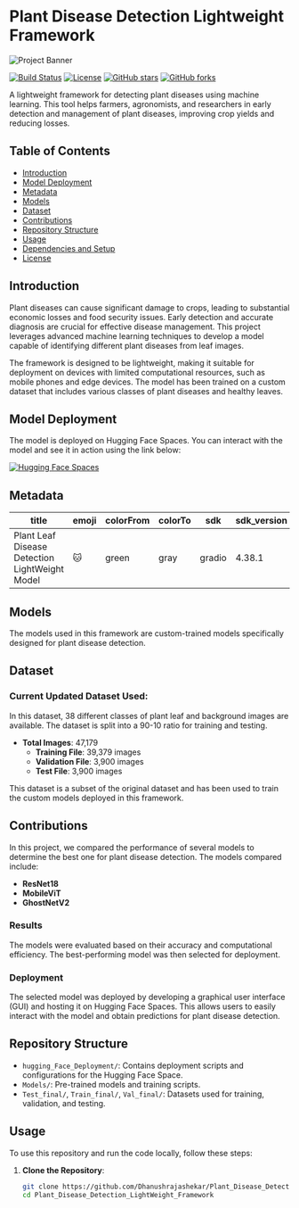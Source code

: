 # Plant Disease Detection Lightweight Framework

![Project Banner](https://your-image-url.com/banner.png)

[![Build Status](https://img.shields.io/github/actions/workflow/status/Dhanushrajashekar/Plant_Disease_Detection_LightWeight_Framework/CI.yml?branch=main)](https://github.com/Dhanushrajashekar/Plant_Disease_Detection_LightWeight_Framework/actions)
[![License](https://img.shields.io/github/license/Dhanushrajashekar/Plant_Disease_Detection_LightWeight_Framework)](LICENSE)
[![GitHub stars](https://img.shields.io/github/stars/Dhanushrajashekar/Plant_Disease_Detection_LightWeight_Framework)](https://github.com/Dhanushrajashekar/Plant_Disease_Detection_LightWeight_Framework/stargazers)
[![GitHub forks](https://img.shields.io/github/forks/Dhanushrajashekar/Plant_Disease_Detection_LightWeight_Framework)](https://github.com/Dhanushrajashekar/Plant_Disease_Detection_LightWeight_Framework/network)

A lightweight framework for detecting plant diseases using machine learning. This tool helps farmers, agronomists, and researchers in early detection and management of plant diseases, improving crop yields and reducing losses.

## Table of Contents
- [Introduction](#introduction)
- [Model Deployment](#model-deployment)
- [Metadata](#metadata)
- [Models](#models)
- [Dataset](#dataset)
- [Contributions](#contributions)
- [Repository Structure](#repository-structure)
- [Usage](#usage)
- [Dependencies and Setup](#dependencies-and-setup)
- [License](#license)

## Introduction

Plant diseases can cause significant damage to crops, leading to substantial economic losses and food security issues. Early detection and accurate diagnosis are crucial for effective disease management. This project leverages advanced machine learning techniques to develop a model capable of identifying different plant diseases from leaf images.

The framework is designed to be lightweight, making it suitable for deployment on devices with limited computational resources, such as mobile phones and edge devices. The model has been trained on a custom dataset that includes various classes of plant diseases and healthy leaves.

## Model Deployment

The model is deployed on Hugging Face Spaces. You can interact with the model and see it in action using the link below:

[![Hugging Face Spaces](https://img.shields.io/badge/Hugging%20Face-Spaces-orange)](https://huggingface.co/spaces/Cringe1324/Plant_Leaf_Disease_Detection_LightWeight_Model)

## Metadata

| title | emoji | colorFrom | colorTo | sdk | sdk_version | app_file | pinned |
|-------|-------|-----------|---------|-----|-------------|----------|--------|
| Plant Leaf Disease Detection LightWeight Model | 🐱 | green | gray | gradio | 4.38.1 | app.py | false |

## Models

The models used in this framework are custom-trained models specifically designed for plant disease detection.

## Dataset

### Current Updated Dataset Used:

In this dataset, 38 different classes of plant leaf and background images are available. The dataset is split into a 90-10 ratio for training and testing.

- **Total Images**: 47,179
  - **Training File**: 39,379 images
  - **Validation File**: 3,900 images
  - **Test File**: 3,900 images

This dataset is a subset of the original dataset and has been used to train the custom models deployed in this framework.

## Contributions

In this project, we compared the performance of several models to determine the best one for plant disease detection. The models compared include:

- **ResNet18**
- **MobileViT**
- **GhostNetV2**

### Results

The models were evaluated based on their accuracy and computational efficiency. The best-performing model was then selected for deployment.

### Deployment

The selected model was deployed by developing a graphical user interface (GUI) and hosting it on Hugging Face Spaces. This allows users to easily interact with the model and obtain predictions for plant disease detection.

## Repository Structure

- `hugging_Face_Deployment/`: Contains deployment scripts and configurations for the Hugging Face Space.
- `Models/`: Pre-trained models and training scripts.
- `Test_final/`, `Train_final/`, `Val_final/`: Datasets used for training, validation, and testing.

## Usage

To use this repository and run the code locally, follow these steps:

1. **Clone the Repository**:
   ```bash
   git clone https://github.com/Dhanushrajashekar/Plant_Disease_Detection_LightWeight_Framework.git
   cd Plant_Disease_Detection_LightWeight_Framework

